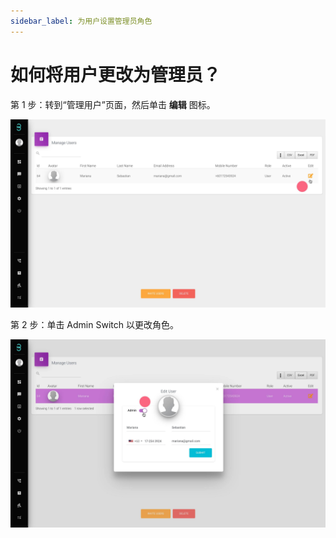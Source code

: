 ```yaml
---
sidebar_label: 为用户设置管理员角色
---
```

# 如何将用户更改为管理员？

第 1 步：转到“管理用户”页面，然后单击 **编辑** 图标。

![image info](../../../static/img/q2/step1.jpg)

第 2 步：单击 Admin Switch 以更改角色。

![image info](../../../static/img/q2/step2.jpg)
